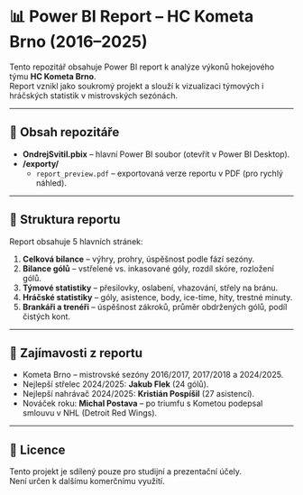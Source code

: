 # 📊 Power BI Report – HC Kometa Brno (2016–2025)

Tento repozitář obsahuje Power BI report k analýze výkonů hokejového týmu **HC Kometa Brno**.  
Report vznikl jako soukromý projekt a slouží k vizualizaci týmových i hráčských statistik v mistrovských sezónách.

---

## 📂 Obsah repozitáře
- **OndrejSvitil.pbix** – hlavní Power BI soubor (otevřít v Power BI Desktop).  
- **/exporty/**
  - `report_preview.pdf` – exportovaná verze reportu v PDF (pro rychlý náhled).    

---

## 📑 Struktura reportu
Report obsahuje 5 hlavních stránek:

1. **Celková bilance** – výhry, prohry, úspěšnost podle fází sezóny.  
2. **Bilance gólů** – vstřelené vs. inkasované góly, rozdíl skóre, rozložení gólů.  
3. **Týmové statistiky** – přesilovky, oslabení, vhazování, střely na bránu.  
4. **Hráčské statistiky** – góly, asistence, body, ice-time, hity, trestné minuty.  
5. **Brankáři a trenéři** – úspěšnost zákroků, průměr obdržených gólů, podíl čistých kont.  

---

## 🏒 Zajímavosti z reportu
- Kometa Brno – mistrovské sezóny 2016/2017, 2017/2018 a 2024/2025.  
- Nejlepší střelec 2024/2025: **Jakub Flek** (24 gólů).  
- Nejlepší nahrávač 2024/2025: **Kristián Pospíšil** (27 asistencí).  
- Nováček roku: **Michal Postava** – po triumfu s Kometou podepsal smlouvu v NHL (Detroit Red Wings).  

---

## 🔗 Licence
Tento projekt je sdílený pouze pro studijní a prezentační účely.  
Není určen k dalšímu komerčnímu využití.
